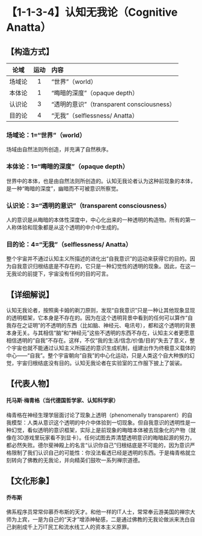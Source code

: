 # 【1-1-3-4】认知无我论（Cognitive Anatta）
## 【构造方式】
| 论域 | 运动           | 内容 |
|:----:|:----------------:|:-----|
| 场域论   |1 | “世界”（world）   |
| 本体论   |1 |  “晦暗的深度”（opaque depth）  |
| 认识论   |3 |  “透明的意识”（transparent consciousness）  |
| 目的论   |4 |  “无我”（selflessness/ Anatta）  |

### 场域论：1=“世界”（world）
场域由自然法则所创造，并充满了自然秩序。
### 本体论：1=“晦暗的深度”（opaque depth）
世界中的本体，也是由自然法则所创造的。认知无我论者认为这种前现象的本体，是一种“晦暗的深度”，幽暗而不可被意识所察觉。
### 认识论：3=“透明的意识”（transparent consciousness）
人的意识是从晦暗的本体性深度中，中心化出来的一种透明的构造物。所有的第一人称体验和现象都是从这个透明的中介中生成的。
### 目的论：4=“无我”（selflessness/ Anatta）
整个宇宙并不通过认知主义所描述的进化出“自我意识”的运动来获得它的目的。因为自我意识归根结底是不存在的，它只是一种幻觉性的透明的现象。因此，在这一无我论的前提下，宇宙没有任何的目的可言。

## 【详细解说】
认知无我论者，按照奥卡姆的剃刀原则，发现“自我意识”只是一种让其他现象显现的透明框架，它本身是不存在的。因为在这个透明背景中看到的任何可以算作“自我存在之证明”的不透明的东西（比如脑、神经元、电讯号），都和这个透明的背景本身无关。与其相信“脑”和“神经元”这些不透明的东西不存在，认知主义者更愿意相信透明的“自我”不存在。这样，不仅“我的生活/信念/价值/目的”失去了意义，整个宇宙也就不能通过认知主义所描述的意识生成机制，组建出作为终极意义载体的中心——“自我”。整个宇宙朝向“自我”的中心化运动，只是人类这个自大种族的幻觉，宇宙归根结底没有目的。认知无我论者在实验室的工作服下披上了袈裟。

## 【代表人物】
#### 托马斯·梅青格（当代德国哲学家、认知科学家）
梅青格在神经生理学层面讨论了现象上透明（phenomenally transparent）的自我模型：人类从意识这个透明的中介中体验到一切现象。但自我意识的透明性是一种幻觉，看似透明的意识框架，实际上是前现象的晦暗本体被去现象化的产物（就像在3D游戏里玩家看不到显卡）。任何试图去弄清楚透明意识的晦暗起源的努力，都必然失败。德尔斐神殿上的名言“认识你自己”归根结底是不可能的，因为意识严格限制了我们认识自己的可能性：你没法看透已经是透明的东西。于是梅青格就立刻转向了佛教的无我论，并向精英们鼓吹一系列禅宗道德。

## 【文化形象】
#### 乔布斯
佛系程序员常常仰慕乔布斯的天才。和他一样的IT人士，常常奉云游美国的禅宗大师为上宾，一是为自己的“天才”增添神秘感，二是通过佛教的无我论做派来洗白自己剥削成千上万IT民工和流水线工人的资本主义原罪。
